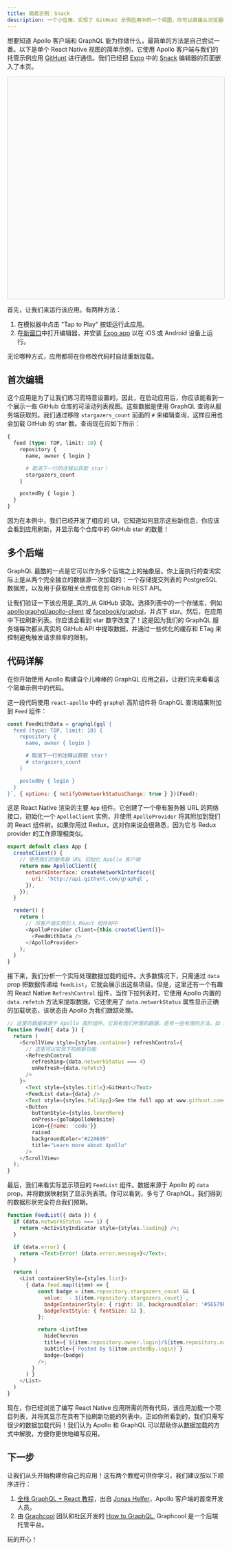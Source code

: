 ```yaml
---
title: 简易示例：Snack
description: 一个小应用，实现了 GitHunt 示例应用中的一个视图，你可以直接从浏览器端运行和编辑。
---
```


想要知道 Apollo 客户端和 GraphQL 能为你做什么，最简单的方法是自己尝试一番。以下是单个 React Native 视图的简单示例，它使用 Apollo 客户端与我们的托管示例应用 [GitHunt](example-schema.html) 进行通信。我们已经把 [Expo](https://expo.io) 中的 [Snack](https://blog.expo.io/sketch-a-playground-forrereate-native-16b2401f44a2) 编辑器的页面嵌入了本页。

<div data-snack-id="HkhGxRFhe" data-snack-platform="ios" data-snack-preview="true" style="overflow:hidden;background:#fafafa;border:1px solid rgba(0,0,0,.16);border-radius:4px;height:514px;width:100%"></div>
<script async src="https://snack.expo.io/embed.js"></script>

首先，让我们来运行该应用。有两种方法：

1. 在模拟器中点击 "Tap to Play" 按钮运行此应用。
2. 在[新窗口](https://snack.expo.io/HkhGxRFhe)中打开编辑器，并安装 [Expo app](https://expo.io/) 以在 iOS 或 Android 设备上运行。

无论哪种方式，应用都将在你修改代码时自动重新加载。

<h2 id="first-edit">首次编辑</h2>

这个应用是为了让我们练习而特意设置的，因此，在启动应用后，你应该能看到一个展示一些 GitHub 仓库的可滚动列表视图。这些数据是使用 GraphQL 查询从服务端获取的。我们通过移除 `stargazers_count` 前面的 `#` 来编辑查询，这样应用也会加载 GitHub 的 star 数。查询现在应如下所示：

```graphql
{
  feed (type: TOP, limit: 10) {
    repository {
      name, owner { login }

      # 取消下一行的注释以获取 star！
      stargazers_count
    }

    postedBy { login }
  }
}
```

因为在本例中，我们已经开发了相应的 UI，它知道如何显示这些新信息，你应该会看到应用刷新，并显示每个仓库中的 GitHub star 的数量！

<h2 id="github-api">多个后端</h2>

GraphQL 最酷的一点是它可以作为多个后端之上的抽象层。你上面执行的查询实际上是从两个完全独立的数据源一次加载的：一个存储提交列表的 PostgreSQL 数据库，以及用于获取相关仓库信息的 GitHub REST API。

让我们验证一下该应用是_真的_从 GitHub 读取。选择列表中的一个存储库，例如 [apollographql/apollo-client](https://github.com/apollographql/apollo-client) 或 [facebook/graphql](https://github.com/facebook/graphql)，并点下 star。然后，在应用中下拉刷新列表。你应该会看到 star 数字改变了！这是因为我们的 GraphQL 服务端每次都从真实的 GitHub API 中提取数据，并通过一些优化的缓存和 ETag 来控制避免触发请求频率的限制。

<h2 id="code-explanation">代码详解</h2>

在你开始使用 Apollo 构建自个儿棒棒的 GraphQL 应用之前，让我们先来看看这个简单示例中的代码。

这一段代码使用 `react-apollo` 中的 `graphql` 高阶组件将 GraphQL 查询结果附加到 `Feed` 组件：

```js
const FeedWithData = graphql(gql`{
  feed (type: TOP, limit: 10) {
    repository {
      name, owner { login }

      # 取消下一行的注释以获取 star！
      # stargazers_count
    }

    postedBy { login }
  }
}`, { options: { notifyOnNetworkStatusChange: true } })(Feed);
```

这是 React Native 渲染的主要 `App` 组件。它创建了一个带有服务器 URL 的网络接口，初始化一个 `ApolloClient` 实例，并使用 `ApolloProvider` 将其附加到我们的 React 组件树。如果你用过 Redux，这对你来说会很熟悉，因为它与 Redux provider 的工作原理相类似。

```js
export default class App {
  createClient() {
    // 使用我们的服务器 URL 初始化 Apollo 客户端
    return new ApolloClient({
      networkInterface: createNetworkInterface({
        uri: 'http://api.githunt.com/graphql',
      }),
    });
  }

  render() {
    return (
      // 将客户端实例引入 React 组件树中
      <ApolloProvider client={this.createClient()}>
        <FeedWithData />
      </ApolloProvider>
    );
  }
}
```

接下来，我们分析一个实际处理数据加载的组件。大多数情况下，只需通过 `data` prop 把数据传递给 `feedList`，它就会展示出这些项目。但是，这里还有一个有趣的 React Native `RefreshControl` 组件，当你下拉列表时，它使用 Apollo 内置的 `data.refetch` 方法来提取数据。它还使用了 `data.networkStatus` 属性显示正确的加载状态，该状态由 Apollo 为我们跟踪处理。

```js
// 这里的数据来源于 Apollo 高阶组件。它具有我们所需的数据，还有一些有用的方法，如 refetch().
function Feed({ data }) {
  return (
    <ScrollView style={styles.container} refreshControl={
      // 这里可以实现下拉刷新功能
      <RefreshControl
        refreshing={data.networkStatus === 4}
        onRefresh={data.refetch}
      />
    }>
      <Text style={styles.title}>GitHunt</Text>
      <FeedList data={data} />
      <Text style={styles.fullApp}>See the full app at www.githunt.com</Text>
      <Button
        buttonStyle={styles.learnMore}
        onPress={goToApolloWebsite}
        icon={{name: 'code'}}
        raised
        backgroundColor="#22A699"
        title="Learn more about Apollo"
      />
    </ScrollView>
  );
}
```

最后，我们来看实际显示项目的 `FeedList` 组件。数据来源于 Apollo 的 `data` prop，并将数据映射到了显示列表项。你可以看到，多亏了 GraphQL，我们得到的数据形状完全符合我们预期。

```js
function FeedList({ data }) {
  if (data.networkStatus === 1) {
    return <ActivityIndicator style={styles.loading} />;
  }

  if (data.error) {
    return <Text>Error! {data.error.message}</Text>;
  }

  return (
    <List containerStyle={styles.list}>
      { data.feed.map((item) => {
          const badge = item.repository.stargazers_count && {
            value: `☆ ${item.repository.stargazers_count}`,
            badgeContainerStyle: { right: 10, backgroundColor: '#56579B' },
            badgeTextStyle: { fontSize: 12 },
          };

          return <ListItem
            hideChevron
            title={`${item.repository.owner.login}/${item.repository.name}`}
            subtitle={`Posted by ${item.postedBy.login}`}
            badge={badge}
          />;
        }
      ) }
    </List>
  )
}
```

现在，你已经浏览了编写 React Native 应用所需的所有代码，该应用加载一个项目列表，并将其显示在具有下拉刷新功能的列表中。正如你所看到的，我们只需写很少的数据加载代码！我们认为 Apollo 和 GraphQL 可以帮助你从数据加载的方式中解脱，方便你更快地编写应用。

<h2 id="next-steps">下一步</h2>

让我们从头开始构建你自己的应用！这有两个教程可供你学习，我们建议按以下顺序进行：

1. [全栈 GraphQL + React 教程](https://dev-blog.apollodata.com/full-stack-react-graphql-tutorial-582ac8d24e3b#.cwvxzphyc)，出自 [Jonas Helfer](https://twitter.com/helferjs)，Apollo 客户端的首席开发人员。
2. 由 [Graphcool](https://www.graph.cool/) 团队和社区开发的 [How to GraphQL](https://www.howtographql.com/react-apollo/0-introduction/), Graphcool 是一个后端托管平台。

玩的开心！